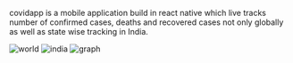 covidapp is a mobile application build in react native which live tracks number of confirmed cases, deaths and recovered cases not only globally as well as state wise tracking in India.

![world](https://user-images.githubusercontent.com/59159432/119716881-4276b080-be83-11eb-9ab5-23cd0fa38441.jpeg) 
![india](https://user-images.githubusercontent.com/59159432/119716894-4571a100-be83-11eb-9cff-611eb7a57daf.jpeg) 
![graph](https://user-images.githubusercontent.com/59159432/119716916-4b678200-be83-11eb-9206-819c83faffb1.jpeg)


